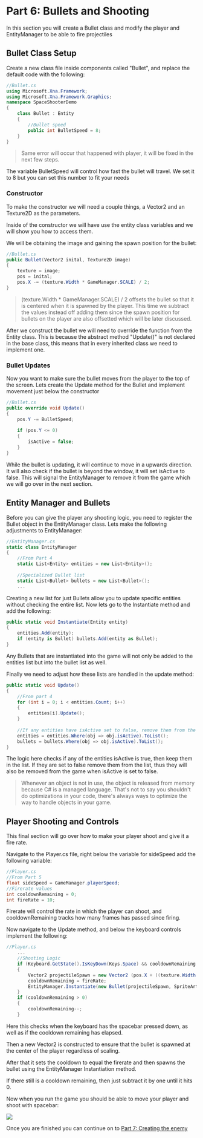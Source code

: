 # Part 6: Bullets and Shooting

In this section you will create a Bullet class and modify the player and EntityManager to be able to fire projectiles

## Bullet Class Setup
Create a new class file inside components called "Bullet", and replace the default code with the following:

```csharp
//Bullet.cs
using Microsoft.Xna.Framework;
using Microsoft.Xna.Framework.Graphics;
namespace SpaceShooterDemo 
{
    class Bullet : Entity
    {
        //Bullet speed
        public int BulletSpeed = 8;
    }
}
```
> Same error will occur that happened with player, it will be fixed in the next few steps.


The variable BulletSpeed will control how fast the bullet will travel. We set it to 8 but you can set this number to fit your needs

### Constructor

To make the constructor we will need a couple things, a Vector2 and an Texture2D as the parameters.

Inside of the constructor we will have use the entity class variables and we will show you how to access them.

We will be obtaining the image and gaining the spawn position for the bullet:

```csharp
//Bullet.cs
public Bullet(Vector2 inital, Texture2D image) 
{
    texture = image;   
    pos = inital;
    pos.X -= (texture.Width * GameManager.SCALE) / 2;
}
```

> (texture.Width * GameManager.SCALE) / 2 offsets the bullet so that it is centered when it is spawned by the player. This time we subtract the values instead off adding them since the spawn position for bullets on  the player are also offsetted which will be later discussed.

After we construct the bullet we will need to override the function from the Entity class. This is because the abstract method "Update()" is not declared in the base class, this means that in every inherited class we need to implement one.

### Bullet Updates

Now you want to make sure the bullet moves from the player to the top of the screen. Lets create the Update method for the Bullet and implement movement just below the constructor
```csharp
//Bullet.cs
public override void Update() 
{
    pos.Y -= BulletSpeed;
    
    if (pos.Y <= 0)
    {
        isActive = false;
    }
}
```
While the bullet is updating, it will continue to move in a upwards direction. It will also check if the bullet is beyond the window, it will set isActive to false. This will signal the EntityManager to remove it from the game which we will go over in the next section.

## Entity Manager and Bullets
Before you can give the player any shooting logic, you need to register the Bullet object in the EntityManager class. Lets make the following adjustments to EntityManager:

```csharp
//EntityManager.cs
static class EntityManager
{
    //From Part 4
    static List<Entity> entities = new List<Entity>();
    
    //Specialized Bullet list
    static List<Bullet> bullets = new List<Bullet>();
    ...
```

Creating a new list for just Bullets allow you to update specific entities without checking the entire list. Now lets go to the Instantiate method and add the following:

```csharp
public static void Instantiate(Entity entity)
{
    entities.Add(entity);
    if (entity is Bullet) bullets.Add(entity as Bullet);
}
```
Any Bullets that are instantiated into the game will not only be added to the entities list but into the bullet list as well.

Finally we need to adjust how these lists are handled in the update method:
```csharp
public static void Update()
{
    //From part 4
    for (int i = 0; i < entities.Count; i++)
    {
        entities[i].Update();
    }
            
    //If any entities have isActive set to false, remove them from the lists
    entities = entities.Where(obj => obj.isActive).ToList();
    bullets = bullets.Where(obj => obj.isActive).ToList();
}
```
The logic here checks if any of the entities isActive is true, then keep them in the list. If they are set to false remove them from the list, thus they will also be removed from the game when isActive is set to false.

> Whenever an object is not in use, the object is released from memory because C# is a managed language. That's not to say you shouldn't do optimizations in your code, there's always ways to optimize the way to handle objects in your game.

## Player Shooting and Controls

This final section will go over how to make your player shoot and give it a fire rate.

Navigate to the Player.cs file, right below the variable for sideSpeed add the following variable:
```csharp
//Player.cs
//From Part 5
float sideSpeed = GameManager.playerSpeed;
//Firerate values
int cooldownRemaining = 0;
int fireRate = 10;
```
Firerate will control the rate in which the player can shoot, and cooldownRemaining tracks how many frames has passed since firing.

Now navigate to the Update method, and below the keyboard controls implement the following:

```csharp
//Player.cs
    ...
    //Shooting Logic
    if (Keyboard.GetState().IsKeyDown(Keys.Space) && cooldownRemaining <= 0)
    {
        Vector2 projectileSpawn = new Vector2 (pos.X + ((texture.Width * GameManager.SCALE)/2), pos.Y);
        cooldownRemaining = fireRate;
        EntityManager.Instantiate(new Bullet(projectileSpawn, SpriteArt.Bullet));
    }
    if (cooldownRemaining > 0) 
    { 
        cooldownRemaining--; 
    }
```
Here this checks when the keyboard has the spacebar pressed down, as well as if the cooldown remaining has elapsed.

Then a new Vector2 is constructed to ensure that the bullet is spawned at the center of the player regardless of scaling.

After that it sets the cooldown to equal the firerate and then spawns the bullet using the EntityManager Instantiation method.

If there still is a cooldown remaining, then just subtract it by one until it hits 0.

Now when you run the game you should be able to move your player and shoot with spacebar:

![](~/images/first_2d_shooter/6_ShootingDemo.gif)

Once you are finished you can continue on to [Part 7: Creating the enemy](~/articles/tutorials/7_creating_the_enemy.md)
